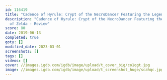 ```yaml
---
id: 116419
title: "Cadence of Hyrule: Crypt of the NecroDancer Featuring the Legend of Zelda"
description: "Cadence of Hyrule: Crypt of the NecroDancer Featuring the Legend
  of Zelda - Review"
score: 80
date: 2019-06-13
completed: true
goty: []
modified_date: 2023-03-01
screenshots: []
tags: []
videos: []
cover: //images.igdb.com/igdb/image/upload/t_cover_big/co1qgt.jpg
image: //images.igdb.com/igdb/image/upload/t_screenshot_huge/scahqc.jpg
---
```

